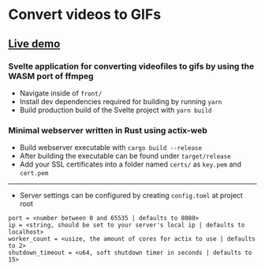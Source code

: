 # Convert videos to GIFs
## [Live demo](https://gif.mxrr.dev/)
### Svelte application for converting videofiles to gifs by using the WASM port of ffmpeg

* Navigate inside of `front/`
* Install dev dependencies required for building by running `yarn`
* Build production build of the Svelte project with `yarn build`

### Minimal webserver written in Rust using actix-web

* Build webserver executable with `cargo build --release`
* After building the executable can be found under `target/release`
* Add your SSL certificates into a folder named `certs/` as `key.pem` and `cert.pem`
---
* Server settings can be configured by creating `config.toml` at project root  
```
port = <number between 0 and 65535 | defaults to 8080>
ip = <string, should be set to your server's local ip | defaults to localhost>
worker_count = <usize, the amount of cores for actix to use | defaults to 2>
shutdown_timeout = <u64, soft shutdown timer in seconds | defaults to 15>
```
